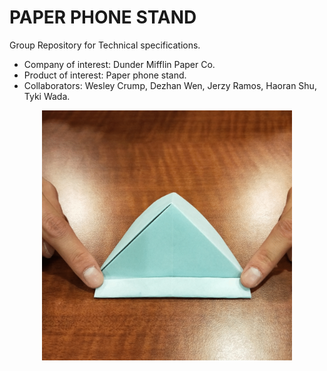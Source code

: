 # PAPER PHONE STAND

Group Repository for Technical specifications.
- Company of interest: Dunder Mifflin Paper Co.
- Product of interest: Paper phone stand.
- Collaborators: Wesley Crump, Dezhan Wen, Jerzy Ramos, Haoran Shu, Tyki Wada.

<div style="text-align:center">
  <img src = "https://raw.githubusercontent.com/tykiww/phone-stand/master/img/14.gif" height = "400" width = "400">
</div>


